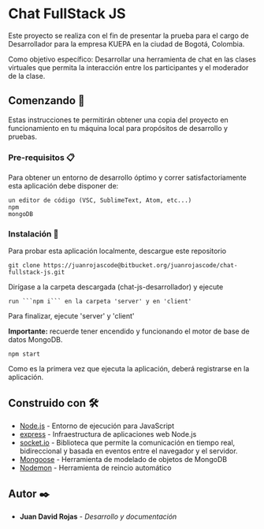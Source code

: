 # Chat FullStack JS

Este proyecto se realiza con el fin de presentar la prueba para el cargo de Desarrollador para la empresa KUEPA en la ciudad de Bogotá, Colombia.

Como objetivo específico: Desarrollar una herramienta de chat en las clases virtuales que permita la interacción entre los participantes y el moderador de la clase.

## Comenzando 🚀

Estas instrucciones te permitirán obtener una copia del proyecto en funcionamiento en tu máquina local para propósitos de desarrollo y pruebas.

### Pre-requisitos 📋

Para obtener un entorno de desarrollo óptimo y correr satisfactoriamente esta aplicación debe disponer de:

```
un editor de código (VSC, SublimeText, Atom, etc...)
npm
mongoDB
```

### Instalación 🔧

Para probar esta aplicación localmente, descargue este repositorio

```
git clone https://juanrojascode@bitbucket.org/juanrojascode/chat-fullstack-js.git
```

Dirígase a la carpeta descargada (chat-js-desarrollador) y ejecute

```
run ```npm i``` en la carpeta 'server' y en 'client'
```

Para finalizar, ejecute 'server' y 'client'

**Importante:** recuerde tener encendido y funcionando el motor de base de datos MongoDB.

```
npm start
```

Como es la primera vez que ejecuta la aplicación, deberá registrarse en la aplicación.

## Construido con 🛠️

* [Node.js](https://nodejs.org/es/docs/) - Entorno de ejecución para JavaScript
* [express](https://expressjs.com/es/) - Infraestructura de aplicaciones web Node.js
* [socket.io](https://socket.io/docs/v4) - Biblioteca que permite la comunicación en tiempo real, bidireccional y basada en eventos entre el navegador y el servidor.
* [Mongoose](https://www.npmjs.com/package/mongoose) - Herramienta de modelado de objetos de MongoDB
* [Nodemon](https://www.npmjs.com/package/nodemon) - Herramienta de reincio automático

## Autor ✒️

* **Juan David Rojas** - *Desarrollo y documentación*
